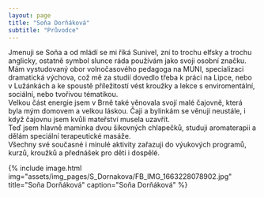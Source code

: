 ```yaml
---
layout: page
title: "Soňa Dorňáková"
subtitle: "Průvodce"
---
```


Jmenuji se Soňa a od mládí se mi říká Sunivel, zní to trochu elfsky a
trochu anglicky, ostatně symbol slunce ráda používám jako svoji osobní
značku.   
Mám vystudovaný obor volnočasového pedagoga na MUNI, specializaci
dramatická výchova, což mě za studií dovedlo třeba k práci na Lipce, nebo v
Lužánkách a ke spoustě příležitostí vést kroužky a lekce s enviromentální,
sociální, nebo tvořivou tématikou.   
Velkou část energie jsem v Brně také
věnovala svojí malé čajovně, která byla mým domovem a velkou láskou. Čaji a
bylinkám se věnuji neustále, i když čajovnu jsem kvůli mateřství musela
uzavřít.   
Teď jsem hlavně maminka dvou šikovných chlapečků, studuji
aromaterapii a dělám speciální terapeutické masáže.   
Všechny své současné i
minulé aktivity zařazuji do výukových programů, kurzů, kroužků a přednášek
pro děti i dospělé.


{% include image.html
            img="assets/img_pages/S_Dornakova/FB_IMG_1663228078902.jpg"
            title="Soňa Dorňáková"
            caption="Soňa Dorňáková" 
            %}
